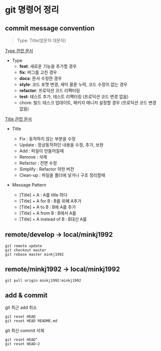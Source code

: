 # git 명령어 정리

## commit message convention
> Type: Title(앞문자 대문자)

[Type 관련 문서](https://sujinlee.me/professional-github/)

- Type
  - **feat**: 새로운 기능을 추가할 경우
  - **fix**: 버그를 고친 경우
  - **docs**: 문서 수정한 경우
  - **style**: 코드 포맷 변경, 세미 콜론 누락, 코드 수정이 없는 경우
  - **refactor**: 프로덕션 코드 리팩터링
  - **test**: 테스트 추가, 테스트 리팩터링 (프로덕션 코드 변경 없음)
  - chore: 빌드 테스크 업데이트, 패키지 매니저 설정할 경우 (프로덕션 코드 변경 없음)

[Title 관련 문서](https://blog.ull.im/engineering/2019/03/10/logs-on-git.html)
- Title
  - Fix : 동작하지 않는 부분을 수정 
  - Update : 정상동작하던 내용을 수정, 추가, 보완
  - Add : 파일이 만들어질때
  - Remove : 삭제
  - Refactor : 전면 수정
  - Simplify : Refactor 약한 버전
  - Clean-up : 파일을 폴더에 넣거나 구조 정리할때

- Message Pattern
  - [Title] + A               : A를 title 하다
  - [Title] + A for B         : B를 위해 A추가
  - [Title] + A to B          : B에 A를 추가
  - [Title] + A from B        : B에서 A를
  - [Title] + A instead of B  : B대신 A를 
## remote/develop -> local/minkj1992
    git remote update
    git checkout master
    git rebase master minkj1992

## remote/minkj1992 -> local/minkj1992
    
    git pull origin minkj1992:minkj1992


## add & commit
git 최근 add 취소

    git reset HEAD
    git reset HEAD README.md

git 최신 commit 삭제
    
    git reset HEAD^
    git reset HEAD~2
